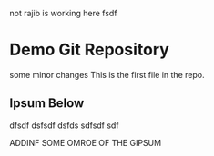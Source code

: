 not rajib is working here
fsdf
# Demo Git Repository
some minor changes
This is the first file in the repo.

## Ipsum Below
dfsdf
dsfsdf
dsfds sdfsdf sdf



ADDINF SOME OMROE OF THE GIPSUM